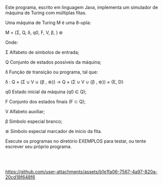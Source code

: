 Este programa, escrito em linguagem Java, implementa um simulador de máquina de Turing com múltiplas fitas.

Uma máquina de Turing M é uma 8-upla:

  M = (Σ, Q, δ, q0, F, V, β, ) ⊛

Onde:

  Σ Alfabeto de símbolos de entrada;

  Q Conjunto de estados possíveis da máquina;
  
  δ Função de transição ou programa, tal que:
  
  δ : Q × (Σ ∪ V ∪ {β , ⊛}) → Q × (Σ ∪ V ∪ {β , ⊛}) × {E, D}
  
  q0 Estado inicial da máquina (q0 ∈ Q);
  
  F Conjunto dos estados finais (F ⊂ Q);
  
  V Alfabeto auxiliar;
  
  β Símbolo especial branco;
  
  ⊛ Símbolo especial marcador de início da fita.

Execute os programas no diretório EXEMPLOS para testar, ou tente escrever seu próprio programa.

<br><br>

https://github.com/user-attachments/assets/b1e1fa06-7567-4a97-820a-20cd18f648f6
